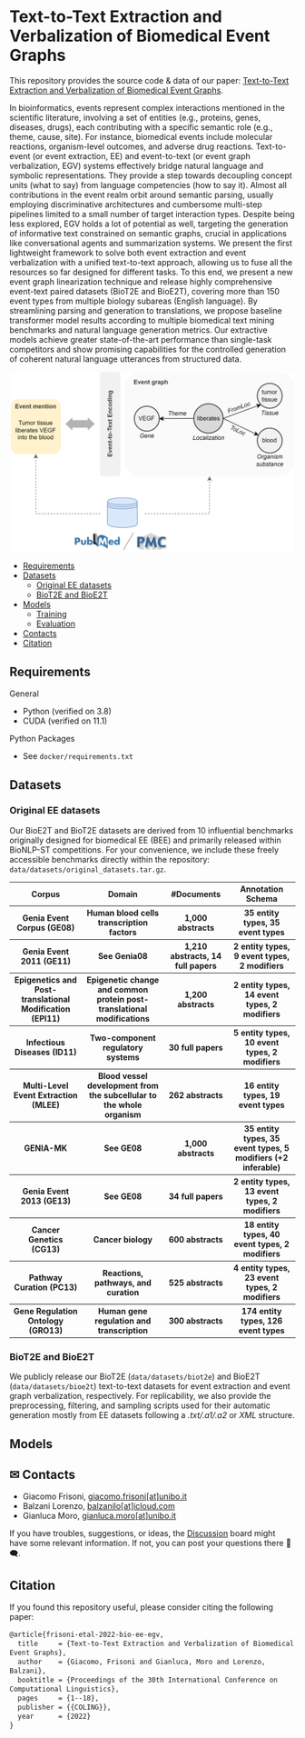 # Text-to-Text Extraction and Verbalization of Biomedical Event Graphs

This repository provides the source code & data of our paper: [Text-to-Text Extraction and Verbalization of Biomedical Event Graphs]().

In bioinformatics, events represent complex interactions mentioned in the scientific literature, involving a set of entities (e.g., proteins, genes, diseases, drugs), each contributing with a specific semantic role (e.g., theme, cause, site). For instance, biomedical events include molecular reactions, organism-level outcomes, and adverse drug reactions.
Text-to-event (or event extraction, EE) and event-to-text (or event graph verbalization, EGV) systems effectively bridge natural language and symbolic representations. They provide a step towards decoupling concept units (what to say) from language competencies (how to say it).
Almost all contributions in the event realm orbit around semantic parsing, usually employing discriminative architectures and cumbersome multi-step pipelines limited to a small number of target interaction types. Despite being less explored, EGV holds a lot of potential as well, targeting the generation of informative text constrained on semantic graphs, crucial in applications like conversational agents and summarization systems. 
We present the first lightweight framework to solve both event extraction and event verbalization with a unified text-to-text approach, allowing us to fuse all the resources so far designed for different tasks.
To this end, we present a new event graph linearization technique and release highly comprehensive event-text paired datasets (BioT2E and BioE2T), covering more than 150 event types from multiple biology subareas (English language). By streamlining parsing and generation to translations, we propose baseline transformer model results according to multiple biomedical text mining benchmarks and natural language generation metrics. Our extractive models achieve greater state-of-the-art performance than single-task competitors and show promising capabilities for the controlled generation of coherent natural language utterances from structured data.

<p align="center">
  <img src="./figures/text_event_pair.png" title="text-event pair" alt="" width="500">
</p>

* [Requirements](#Requirements)
* [Datasets](#Datasets)
  * [Original EE datasets](#Original-EE-datasets)
  * [BioT2E and BioE2T](#BioT2E-and-BioE2T)
* [Models](#Models)
  * [Training](#Training)
  * [Evaluation](#Evaluation)
* [Contacts](#Contacts)
* [Citation](#Citation)

## Requirements

General
- Python (verified on 3.8)
- CUDA (verified on 11.1)

Python Packages
- See `docker/requirements.txt`

## Datasets

### Original EE datasets
Our BioE2T and BioT2E datasets are derived from 10 influential benchmarks originally designed for biomedical EE (BEE) and primarily released within BioNLP-ST competitions. For your convenience, we include these freely accessible benchmarks directly within the repository: `data/datasets/original_datasets.tar.gz`.

<table>
  <tr>
   <th>Corpus</th>
   <th>Domain</th>
   <th>#Documents</th>
   <th>Annotation Schema</th>
  </tr>
  <tr>
   <th>Genia Event Corpus (GE08)</th>
   <th>Human blood cells transcription factors</th>
   <th>1,000 abstracts</th>
   <th>35 entity types, 35 event types</th>
  </tr>
  <tr>
   <th>Genia Event 2011 (GE11)</th>
   <th>See Genia08 </th>
   <th>1,210 abstracts, 14 full papers</th>
   <th>2 entity types, 9 event types, 2 modifiers</th>
  </tr>
  <tr>
   <th>Epigenetics and Post-translational Modification (EPI11)</th>
   <th>Epigenetic change and common protein post-translational modifications</th>
   <th>1,200 abstracts</th>
   <th>2 entity types, 14 event types, 2 modifiers</th>
  </tr>
  <tr>
   <th>Infectious Diseases (ID11)</th>
   <th>Two-component regulatory systems</th>
   <th>30 full papers</th>
   <th>5 entity types, 10 event types, 2 modifiers</th>
  </tr>
  <tr>
   <th>Multi-Level Event Extraction (MLEE)</th>
   <th>Blood vessel development from the subcellular to the whole organism</th>
   <th>262 abstracts</th>
   <th>16 entity types, 19 event types</th>
  </tr>
  <tr>
   <th>GENIA-MK</th>
   <th>See GE08</th>
   <th>1,000 abstracts</th>
   <th>35 entity types, 35 event types, 5 modifiers (+2 inferable)</th>
  </tr>
  <tr>
   <th>Genia Event 2013 (GE13)</th>
   <th>See GE08</th>
   <th>34 full papers</th>
   <th>2 entity types, 13 event types, 2 modifiers</th>
  </tr>
  <tr>
   <th>Cancer Genetics (CG13)</th>
   <th>Cancer biology</th>
   <th>600 abstracts</th>
   <th>18 entity types, 40 event types, 2 modifiers</th>
  </tr>
  <tr>
   <th>Pathway Curation (PC13)</th>
   <th>Reactions, pathways, and curation</th>
   <th>525 abstracts</th>
   <th>4 entity types, 23 event types, 2 modifiers</th>
  </tr>
  <tr>
   <th>Gene Regulation Ontology (GRO13)</th>
   <th>Human gene regulation and transcription</th>
   <th>300 abstracts</th>
   <th>174 entity types, 126 event types</th>
  </tr>
</table>

### BioT2E and BioE2T
We publicly release our BioT2E (`data/datasets/biot2e`) and BioE2T (`data/datasets/bioe2t`) text-to-text datasets for event extraction and event graph verbalization, respectively. For replicability, we also provide the preprocessing, filtering, and sampling scripts used for their automatic generation mostly from EE datasets following a _.txt/.a1/.a2_ or _XML_ structure.

## Models

## ✉ Contacts

* Giacomo Frisoni, [giacomo.frisoni[at]unibo.it](mailto:giacomo.frisoni@unibo.it)
* Balzani Lorenzo, [balzanilo[at]icloud.com](mailto:balzanilo@icloud.com)
* Gianluca Moro, [gianluca.moro[at]unibo.it](mailto:paolo.italiani@studio.unibo.it)

If you have troubles, suggestions, or ideas, the [Discussion](https://github.com/disi-unibo-nlp/bio-ee-egv/discussions) board might have some relevant information. If not, you can post your questions there 💬🗨.

## Citation

If you found this repository useful, please consider citing the following paper:

    @article{frisoni-etal-2022-bio-ee-egv,
      title     = {Text-to-Text Extraction and Verbalization of Biomedical Event Graphs},
      author    = {Giacomo, Frisoni and Gianluca, Moro and Lorenzo, Balzani},
      booktitle = {Proceedings of the 30th International Conference on Computational Linguistics},
      pages     = {1--18},
      publisher = {{COLING}},
      year      = {2022}
    }
